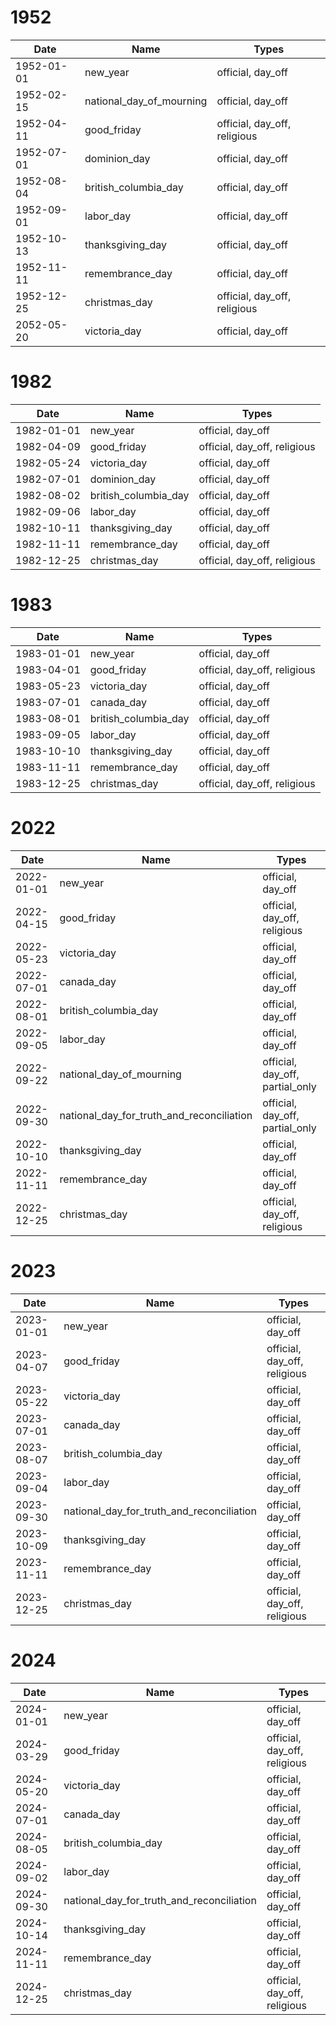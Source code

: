 # 1952

| Date       | Name                     | Types                        |
|------------|--------------------------|------------------------------|
| 1952-01-01 | new_year                 | official, day_off            |
| 1952-02-15 | national_day_of_mourning | official, day_off            |
| 1952-04-11 | good_friday              | official, day_off, religious |
| 1952-07-01 | dominion_day             | official, day_off            |
| 1952-08-04 | british_columbia_day     | official, day_off            |
| 1952-09-01 | labor_day                | official, day_off            |
| 1952-10-13 | thanksgiving_day         | official, day_off            |
| 1952-11-11 | remembrance_day          | official, day_off            |
| 1952-12-25 | christmas_day            | official, day_off, religious |
| 2052-05-20 | victoria_day             | official, day_off            |

# 1982

| Date       | Name                 | Types                        |
|------------|----------------------|------------------------------|
| 1982-01-01 | new_year             | official, day_off            |
| 1982-04-09 | good_friday          | official, day_off, religious |
| 1982-05-24 | victoria_day         | official, day_off            |
| 1982-07-01 | dominion_day         | official, day_off            |
| 1982-08-02 | british_columbia_day | official, day_off            |
| 1982-09-06 | labor_day            | official, day_off            |
| 1982-10-11 | thanksgiving_day     | official, day_off            |
| 1982-11-11 | remembrance_day      | official, day_off            |
| 1982-12-25 | christmas_day        | official, day_off, religious |

# 1983

| Date       | Name                 | Types                        |
|------------|----------------------|------------------------------|
| 1983-01-01 | new_year             | official, day_off            |
| 1983-04-01 | good_friday          | official, day_off, religious |
| 1983-05-23 | victoria_day         | official, day_off            |
| 1983-07-01 | canada_day           | official, day_off            |
| 1983-08-01 | british_columbia_day | official, day_off            |
| 1983-09-05 | labor_day            | official, day_off            |
| 1983-10-10 | thanksgiving_day     | official, day_off            |
| 1983-11-11 | remembrance_day      | official, day_off            |
| 1983-12-25 | christmas_day        | official, day_off, religious |

# 2022

| Date       | Name                                      | Types                           |
|------------|-------------------------------------------|---------------------------------|
| 2022-01-01 | new_year                                  | official, day_off               |
| 2022-04-15 | good_friday                               | official, day_off, religious    |
| 2022-05-23 | victoria_day                              | official, day_off               |
| 2022-07-01 | canada_day                                | official, day_off               |
| 2022-08-01 | british_columbia_day                      | official, day_off               |
| 2022-09-05 | labor_day                                 | official, day_off               |
| 2022-09-22 | national_day_of_mourning                  | official, day_off, partial_only |
| 2022-09-30 | national_day_for_truth_and_reconciliation | official, day_off, partial_only |
| 2022-10-10 | thanksgiving_day                          | official, day_off               |
| 2022-11-11 | remembrance_day                           | official, day_off               |
| 2022-12-25 | christmas_day                             | official, day_off, religious    |

# 2023

| Date       | Name                                      | Types                        |
|------------|-------------------------------------------|------------------------------|
| 2023-01-01 | new_year                                  | official, day_off            |
| 2023-04-07 | good_friday                               | official, day_off, religious |
| 2023-05-22 | victoria_day                              | official, day_off            |
| 2023-07-01 | canada_day                                | official, day_off            |
| 2023-08-07 | british_columbia_day                      | official, day_off            |
| 2023-09-04 | labor_day                                 | official, day_off            |
| 2023-09-30 | national_day_for_truth_and_reconciliation | official, day_off            |
| 2023-10-09 | thanksgiving_day                          | official, day_off            |
| 2023-11-11 | remembrance_day                           | official, day_off            |
| 2023-12-25 | christmas_day                             | official, day_off, religious |

# 2024

| Date       | Name                                      | Types                        |
|------------|-------------------------------------------|------------------------------|
| 2024-01-01 | new_year                                  | official, day_off            |
| 2024-03-29 | good_friday                               | official, day_off, religious |
| 2024-05-20 | victoria_day                              | official, day_off            |
| 2024-07-01 | canada_day                                | official, day_off            |
| 2024-08-05 | british_columbia_day                      | official, day_off            |
| 2024-09-02 | labor_day                                 | official, day_off            |
| 2024-09-30 | national_day_for_truth_and_reconciliation | official, day_off            |
| 2024-10-14 | thanksgiving_day                          | official, day_off            |
| 2024-11-11 | remembrance_day                           | official, day_off            |
| 2024-12-25 | christmas_day                             | official, day_off, religious |
